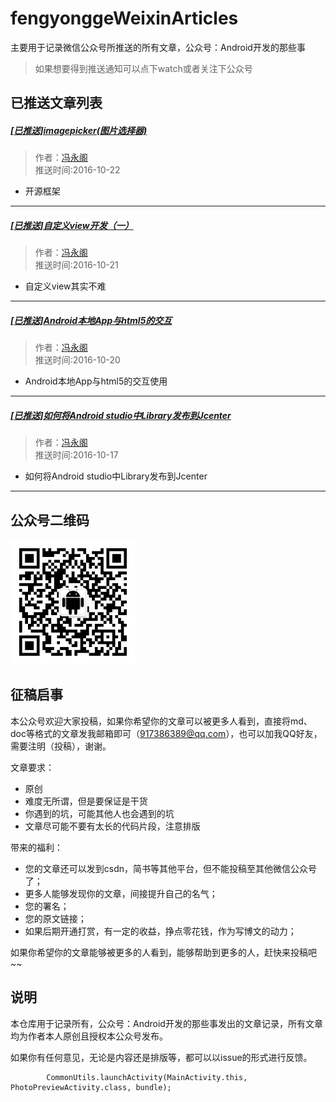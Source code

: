 # fengyonggeWeixinArticles
主要用于记录微信公众号所推送的所有文章，公众号：Android开发的那些事

>如果想要得到推送通知可以点下watch或者关注下公众号






## 已推送文章列表


##### [ [已推送]imagepicker(图片选择器) ](http://mp.weixin.qq.com/s?__biz=MzI4MzQ1NjAzNg==&mid=2247483677&idx=1&sn=eacfdfce63723dddcc3b974acb1fb497&chksm=eb8b2656dcfcaf4004e9830dc1273ad28426ad55618525bfca44bd4a27a9cf8060f8678ee9f8&scene=0#wechat_redirect)

>作者：[冯永阁](http://www.jianshu.com/p/f9842523956d)<br/>
>推送时间:2016-10-22

* 开源框架

<hr/>


##### [ [已推送]自定义view开发（一）](http://mp.weixin.qq.com/s?__biz=MzI4MzQ1NjAzNg==&mid=2247483668&idx=1&sn=b656c7ae52115cc4b460cdb6b15fc389&chksm=eb8b265fdcfcaf499c0f8b8a92aef413ab46af3fb321ca6107e7ef2cd4572cd743a941310492&scene=0#wechat_redirect)

>作者：[冯永阁](http://www.jianshu.com/p/1cd518f8f35a)<br/>
>推送时间:2016-10-21

* 自定义view其实不难

<hr/>


##### [ [已推送]Android本地App与html5的交互](http://mp.weixin.qq.com/s?__biz=MzI4MzQ1NjAzNg==&mid=2247483661&idx=1&sn=2f15dfd18c0bd951370e79f49f35f017&chksm=eb8b2646dcfcaf5094cff236e2fafad4a5b1ff996075fb6f6fe311278fd906ccfa1364c4291c&scene=4#wechat_redirect)

>作者：[冯永阁](http://www.jianshu.com/p/638f633c172e)<br/>
>推送时间:2016-10-20

* Android本地App与html5的交互使用

<hr/>


##### [ [已推送]如何将Android studio中Library发布到Jcenter](http://mp.weixin.qq.com/s?__biz=MzI4MzQ1NjAzNg==&mid=100000009&idx=1&sn=ce344a5e5aff2c3c403ec1021dde6d93&chksm=6b8b26425cfcaf543975bea732ecd92a8d743f2fe16cbdc3bc27b104c4134aa55be215051899&scene=18#rd)

>作者：[冯永阁](http://fengyongge.github.io)<br/>
>推送时间:2016-10-17

* 如何将Android studio中Library发布到Jcenter

<hr/>



## 公众号二维码

<img  src="https://raw.githubusercontent.com/fengyongge/WeixinArticles/master/666.jpg" width="200px"/>


## 征稿启事

本公众号欢迎大家投稿，如果你希望你的文章可以被更多人看到，直接将md、doc等格式的文章发我邮箱即可（917386389@qq.com），也可以加我QQ好友，需要注明（投稿），谢谢。

文章要求：

* 原创
* 难度无所谓，但是要保证是干货
* 你遇到的坑，可能其他人也会遇到的坑
* 文章尽可能不要有太长的代码片段，注意排版


带来的福利：

* 您的文章还可以发到csdn，简书等其他平台，但不能投稿至其他微信公众号了；
* 更多人能够发现你的文章，间接提升自己的名气；
* 您的署名；
* 您的原文链接；
* 如果后期开通打赏，有一定的收益，挣点零花钱，作为写博文的动力；

如果你希望你的文章能够被更多的人看到，能够帮助到更多的人，赶快来投稿吧~~

## 说明

本仓库用于记录所有，公众号：Android开发的那些事发出的文章记录，所有文章均为作者本人原创且授权本公众号发布。

如果你有任何意见，无论是内容还是排版等，都可以以issue的形式进行反馈。



			CommonUtils.launchActivity(MainActivity.this, PhotoPreviewActivity.class, bundle);